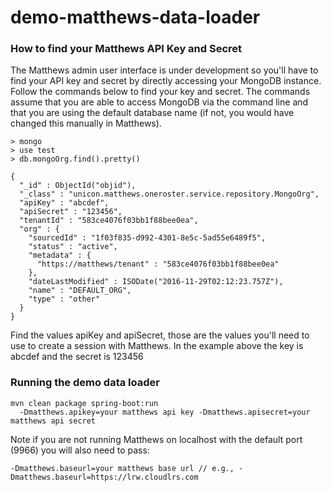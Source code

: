 # demo-matthews-data-loader

### How to find your Matthews API Key and Secret
The Matthews admin user interface is under development so you'll have to find your API key and secret by directly accessing your MongoDB instance. Follow the commands below to find your key and secret. The commands assume that you are able to access MongoDB via the command line and that you are using the default database name (if not, you would have changed this manually in Matthews).

```````````````````
> mongo
> use test
> db.mongoOrg.find().pretty()

{
  "_id" : ObjectId("objid"),
  "_class" : "unicon.matthews.oneroster.service.repository.MongoOrg",
  "apiKey" : "abcdef",
  "apiSecret" : "123456",
  "tenantId" : "583ce4076f03bb1f88bee0ea",
  "org" : {
    "sourcedId" : "1f03f835-d992-4301-8e5c-5ad55e6489f5",
    "status" : "active",
    "metadata" : {
      "https://matthews/tenant" : "583ce4076f03bb1f88bee0ea"
    },
    "dateLastModified" : ISODate("2016-11-29T02:12:23.757Z"),
    "name" : "DEFAULT_ORG",
    "type" : "other"
  }
}
```````````````````

Find the values apiKey and apiSecret, those are the values you'll need to use to create a session with Matthews. In the example above the key is abcdef and the secret is 123456

### Running the demo data loader
`````
mvn clean package spring-boot:run 
  -Dmatthews.apikey=your matthews api key -Dmatthews.apisecret=your matthews api secret
`````

Note if you are not running Matthews on localhost with the default port (9966) you will also need to pass:

`````
-Dmatthews.baseurl=your matthews base url // e.g., -Dmatthews.baseurl=https://lrw.cloudlrs.com
`````
